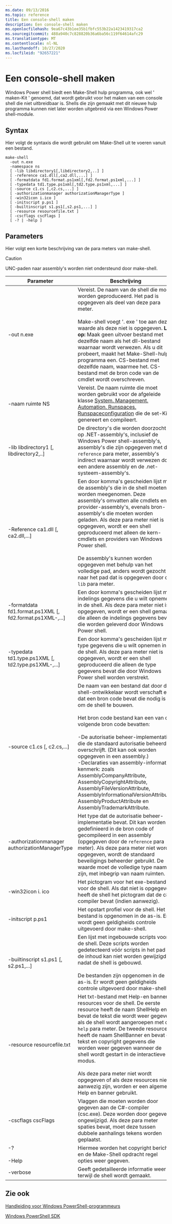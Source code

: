 ```yaml
---
ms.date: 09/13/2016
ms.topic: reference
title: Een console-shell maken
description: Een console-shell maken
ms.openlocfilehash: 9ea67c43b1ee35b1fbfc553b22a1423419317ca2
ms.sourcegitcommit: 488a940c7c828820b36a6ba56c119f64614afc29
ms.translationtype: MT
ms.contentlocale: nl-NL
ms.lasthandoff: 10/27/2020
ms.locfileid: "92657221"
---
```

# <a name="how-to-create-a-console-shell"></a>Een console-shell maken

Windows Power shell biedt een Make-Shell hulp programma, ook wel ' maken-Kit ' genoemd, dat wordt gebruikt voor het maken van een console shell die niet uitbreidbaar is. Shells die zijn gemaakt met dit nieuwe hulp programma kunnen niet later worden uitgebreid via een Windows Power shell-module.

## <a name="syntax"></a>Syntax

Hier volgt de syntaxis die wordt gebruikt om Make-Shell uit te voeren vanuit een bestand.

```
make-shell
  -out n.exe
  -namespace ns
  [ -lib libdirectory1[,libdirectory2,..] ]
  [ -reference ca1.dll[,ca2.dll,...] ]
  [ -formatdata fd1.format.ps1xml[,fd2.format.ps1xml,...] ]
  [ -typedata td1.type.ps1xml[,td2.type.ps1xml,...] ]
  [ -source c1.cs [,c2.cs,...] ]
  [ -authorizationmanager authorizationManagerType ]
  [ -win32icon i.ico ]
  [ -initscript p.ps1 ]
  [ -builtinscript s1.ps1[,s2.ps1,...] ]
  [ -resource resourcefile.txt ]
  [ -cscflags cscFlags ]
  [ -? | -help ]
```

## <a name="parameters"></a>Parameters

Hier volgt een korte beschrijving van de para meters van make-shell.

> [!CAUTION]
> UNC-paden naar assembly's worden niet ondersteund door make-shell.

|Parameter|Beschrijving|
|---------------|-----------------|
|-out n.exe|Vereist. De naam van de shell die moet worden geproduceerd. Het pad is opgegeven als deel van deze para meter.<br /><br /> Make-shell voegt '. exe ' toe aan deze waarde als deze niet is opgegeven. **Let op:**  Maak geen uitvoer bestand met dezelfde naam als het dll-bestand waarnaar wordt verwezen. Als u dit probeert, maakt het Make-Shell-hulp programma een. CS-bestand met dezelfde naam, waarmee het. CS-bestand met de bron code van de cmdlet wordt overschreven.|
|-naam ruimte NS|Vereist. De naam ruimte die moet worden gebruikt voor de afgeleide klasse [System. Management. Automation. Runspaces. Runspaceconfiguration](/dotnet/api/System.Management.Automation.Runspaces.RunspaceConfiguration) die de set-Kit genereert en compileert.|
|-lib libdirectory1 [, libdirectory2,..]|De directory's die worden doorzocht op .NET-assembly's, inclusief de Windows Power shell-assembly's, assembly's die zijn opgegeven met de `reference` para meter, assembly's indirect waarnaar wordt verwezen door een andere assembly en de .net-systeem-assembly's.|
|-Reference ca1.dll [, ca2.dll,...]|Een door komma's gescheiden lijst met de assembly's die in de shell moeten worden meegenomen. Deze assembly's omvatten alle cmdlets en provider-assembly's, evenals bron-assembly's die moeten worden geladen. Als deze para meter niet is opgegeven, wordt er een shell geproduceerd met alleen de kern-cmdlets en providers van Windows Power shell.<br /><br /> De assembly's kunnen worden opgegeven met behulp van het volledige pad, anders wordt gezocht naar het pad dat is opgegeven door de `lib` para meter.|
|-formatdata fd1.format.ps1XML [, fd2.format.ps1XML-,...]|Een door komma's gescheiden lijst met indelings gegevens die u wilt opnemen in de shell. Als deze para meter niet is opgegeven, wordt er een shell gemaakt die alleen de indelings gegevens bevat die worden geleverd door Windows Power shell.|
|-typedata td1.type.ps1XML [, td2.type.ps1XML-,...]|Een door komma's gescheiden lijst met type gegevens die u wilt opnemen in de shell. Als deze para meter niet is opgegeven, wordt er een shell geproduceerd die alleen de type gegevens bevat die door Windows Power shell worden verstrekt.|
|-source c1.cs [, c2.cs,...]|De naam van een bestand dat door de shell-ontwikkelaar wordt verschaft en dat een bron code bevat die nodig is om de shell te bouwen.<br /><br /> Het bron code bestand kan een van de volgende bron code bevatten:<br /><br /> -De autorisatie beheer-implementatie die de standaard autorisatie beheerder overschrijft. (Dit kan ook worden opgegeven in een assembly.)<br />-Declaraties van assembly-informatief kenmerk: zoals AssemblyCompanyAttribute, AssemblyCopyrightAttribute, AssemblyFileVersionAttribute, AssemblyInformationalVersionAttribute, AssemblyProductAttribute en AssemblyTrademarkAttribute.|
|-authorizationmanager authorizationManagerType|Het type dat de autorisatie beheer-implementatie bevat. Dit kan worden gedefinieerd in de bron code of gecompileerd in een assembly (opgegeven door de `reference` para meter). Als deze para meter niet wordt opgegeven, wordt de standaard beveiligings beheerder gebruikt. De waarde moet de volledige type naam zijn, met inbegrip van naam ruimten.|
|-win32icon i. ico|Het pictogram voor het exe-bestand voor de shell. Als dat niet is opgegeven, heeft de shell het pictogram dat de c#-compiler bevat (indien aanwezig).|
|-initscript p.ps1|Het opstart profiel voor de shell. Het bestand is opgenomen in de as-is. Er wordt geen geldigheids controle uitgevoerd door make-shell.|
|-builtinscript s1.ps1 [, s2.ps1,...]|Een lijst met ingebouwde scripts voor de shell. Deze scripts worden gedetecteerd vóór scripts in het pad en de inhoud kan niet worden gewijzigd nadat de shell is gebouwd.<br /><br /> De bestanden zijn opgenomen in de as-is. Er wordt geen geldigheids controle uitgevoerd door make-shell.|
|-resource resourcefile.txt|Het txt-bestand met Help-en banner resources voor de shell. De eerste resource heeft de naam ShellHelp en bevat de tekst die wordt weer gegeven als de shell wordt aangeroepen met de `help` para meter. De tweede resource heeft de naam ShellBanner en bevat de tekst en copyright gegevens die worden weer gegeven wanneer de shell wordt gestart in de interactieve modus.<br /><br /> Als deze para meter niet wordt opgegeven of als deze resources niet aanwezig zijn, worden er een algemene Help en banner gebruikt.|
|-cscflags cscFlags|Vlaggen die moeten worden door gegeven aan de C#-compiler (csc.exe). Deze worden door gegeven ongewijzigd. Als deze para meter spaties bevat, moet deze tussen dubbele aanhalings tekens worden geplaatst.|
|-?<br /><br /> -Help|Hiermee worden het copyright bericht en de Make-Shell opdracht regel opties weer gegeven.|
|-verbose|Geeft gedetailleerde informatie weer terwijl de shell wordt gemaakt.|

## <a name="see-also"></a>Zie ook

[Handleiding voor Windows PowerShell-programmeurs](./windows-powershell-programmer-s-guide.md)

[Windows PowerShell SDK](../windows-powershell-reference.md)
